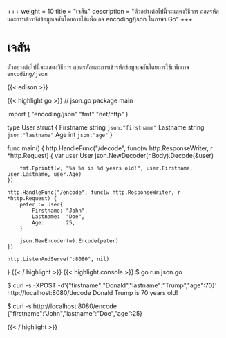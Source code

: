 +++
weight = 10
title = "เจสัน"
description = "ตัวอย่างต่อไปนี้จะแสดงวิธีการ ถอดรหัสและการเข้ารหัสข้อมูลเจสันโดยการใช้แพ็กเกจ encoding/json ในภาษา Go"
+++

# เจสัน

ตัวอย่างต่อไปนี้จะแสดงวิธีการ ถอดรหัสและการเข้ารหัสข้อมูลเจสันโดยการใช้แพ็กเกจ `encoding/json`

{{< edison >}}

{{< highlight go >}}
// json.go
package main

import (
	"encoding/json"
	"fmt"
	"net/http"
)

type User struct {
	Firstname string `json:"firstname"`
	Lastname  string `json:"lastname"`
	Age       int    `json:"age"`
}

func main() {
	http.HandleFunc("/decode", func(w http.ResponseWriter, r *http.Request) {
		var user User
		json.NewDecoder(r.Body).Decode(&user)

		fmt.Fprintf(w, "%s %s is %d years old!", user.Firstname, user.Lastname, user.Age)
	})

	http.HandleFunc("/encode", func(w http.ResponseWriter, r *http.Request) {
		peter := User{
			Firstname: "John",
			Lastname:  "Doe",
			Age:       25,
		}

		json.NewEncoder(w).Encode(peter)
	})

	http.ListenAndServe(":8080", nil)
}
{{< / highlight >}}
{{< highlight console >}}
$ go run json.go

$ curl -s -XPOST -d'{"firstname":"Donald","lastname":"Trump","age":70}' http://localhost:8080/decode
Donald Trump is 70 years old!

$ curl -s http://localhost:8080/encode
{"firstname":"John","lastname":"Doe","age":25}

{{< / highlight >}}

